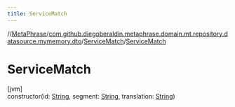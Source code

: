 ```yaml
---
title: ServiceMatch
---
```

//[MetaPhrase](../../../index.html)/[com.github.diegoberaldin.metaphrase.domain.mt.repository.datasource.mymemory.dto](../index.html)/[ServiceMatch](index.html)/[ServiceMatch](-service-match.html)



# ServiceMatch



[jvm]\
constructor(id: [String](https://kotlinlang.org/api/latest/jvm/stdlib/kotlin/-string/index.html), segment: [String](https://kotlinlang.org/api/latest/jvm/stdlib/kotlin/-string/index.html), translation: [String](https://kotlinlang.org/api/latest/jvm/stdlib/kotlin/-string/index.html))




